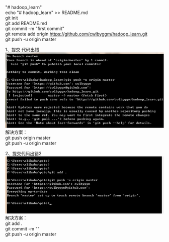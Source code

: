 "# hadoop_learn" <br>
echo "# hadoop_learn" >> README.md  <br>
git init  <br>
git add README.md  <br>
git commit -m "first commit"  <br>
git remote add origin https://github.com/cwlbyggm/hadoop_learn.git  <br>
git push -u origin master  <br>

1、提交   代码出错<br>
![](https://github.com/cwlbyggm/poto/blob/master/hadoop/push_err.png)<br>
解决方案：<br>
git push origin  master<br>
git push -u origin master<br>


2、提交代码出错2<br>
![](https://github.com/cwlbyggm/poto/blob/master/hadoop/push_err2.png)<br>
解决方案：<br>
git add . <br>
git commit -m  "" <br>
git push -u origin master<br>
